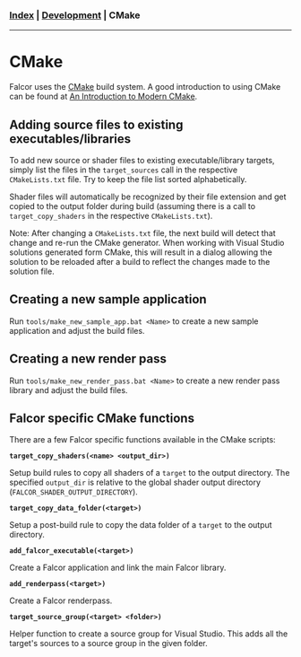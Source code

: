 ### [Index](../index.md) | [Development](./index.md) | CMake

--------

# CMake

Falcor uses the [CMake](https://cmake.org) build system. A good introduction to using CMake can be found at [An Introduction to Modern CMake](https://cliutils.gitlab.io/modern-cmake).

## Adding source files to existing executables/libraries

To add new source or shader files to existing executable/library targets, simply list the files in the `target_sources` call in the respective `CMakeLists.txt` file. Try to keep the file list sorted alphabetically.

Shader files will automatically be recognized by their file extension and get copied to the output folder during build (assuming there is a call to `target_copy_shaders` in the respective `CMakeLists.txt`).

Note: After changing a `CMakeLists.txt` file, the next build will detect that change and re-run the CMake generator. When working with Visual Studio solutions generated form CMake, this will result in a dialog allowing the solution to be reloaded after a build to reflect the changes made to the solution file.

## Creating a new sample application

Run `tools/make_new_sample_app.bat <Name>` to create a new sample application and adjust the build files.

## Creating a new render pass

Run `tools/make_new_render_pass.bat <Name>` to create a new render pass library and adjust the build files.

## Falcor specific CMake functions

There are a few Falcor specific functions available in the CMake scripts:

**`target_copy_shaders(<name> <output_dir>)`**

Setup build rules to copy all shaders of a `target` to the output directory.
The specified `output_dir` is relative to the global shader output directory (`FALCOR_SHADER_OUTPUT_DIRECTORY`).

**`target_copy_data_folder(<target>)`**

Setup a post-build rule to copy the data folder of a `target` to the output directory.

**`add_falcor_executable(<target>)`**

Create a Falcor application and link the main Falcor library.

**`add_renderpass(<target>)`**

Create a Falcor renderpass.

**`target_source_group(<target> <folder>)`**

Helper function to create a source group for Visual Studio.
This adds all the target's sources to a source group in the given folder.

